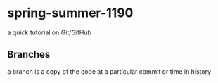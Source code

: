 # spring-summer-1190
a quick tutorial on Git/GitHub
## Branches
a branch is a copy of the code at a particular commit or time in history